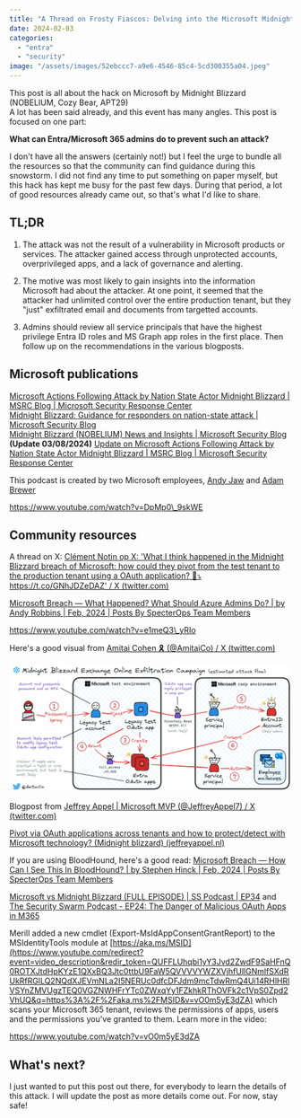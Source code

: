 ```yaml
---
title: "A Thread on Frosty Fiascos: Delving into the Microsoft Midnight Blizzard Hack"
date: 2024-02-03
categories: 
  - "entra"
  - "security"
image: "/assets/images/52ebccc7-a9e6-4546-85c4-5cd300355a04.jpeg"
---
```


This post is all about the hack on Microsoft by Midnight Blizzard (NOBELIUM, Cozy Bear, APT29)  
A lot has been said already, and this event has many angles. This post is focused on one part:

**What can Entra/Microsoft 365 admins do to prevent such an attack?**

I don't have all the answers (certainly not!) but I feel the urge to bundle all the resources so that the community can find guidance during this snowstorm. I did not find any time to put something on paper myself, but this hack has kept me busy for the past few days. During that period, a lot of good resources already came out, so that's what I'd like to share.

## TL;DR

1. The attack was not the result of a vulnerability in Microsoft products or services. The attacker gained access through unprotected accounts, overprivileged apps, and a lack of governance and alerting.

3. The motive was most likely to gain insights into the information Microsoft had about the attacker. At one point, it seemed that the attacker had unlimited control over the entire production tenant, but they "just" exfiltrated email and documents from targetted accounts.

5. Admins should review all service principals that have the highest privilege Entra ID roles and MS Graph app roles in the first place. Then follow up on the recommendations in the various blogposts.

## Microsoft publications

[Microsoft Actions Following Attack by Nation State Actor Midnight Blizzard | MSRC Blog | Microsoft Security Response Center](https://msrc.microsoft.com/blog/2024/01/microsoft-actions-following-attack-by-nation-state-actor-midnight-blizzard/)  
[Midnight Blizzard: Guidance for responders on nation-state attack | Microsoft Security Blog](https://www.microsoft.com/en-us/security/blog/2024/01/25/midnight-blizzard-guidance-for-responders-on-nation-state-attack/)  
[Midnight Blizzard (NOBELIUM) News and Insights | Microsoft Security Blog](https://www.microsoft.com/en-us/security/blog/tag/midnight-blizzard-nobelium/?sort-by=newest-oldest&date=any)  
**(Update 03/08/2024)** [Update on Microsoft Actions Following Attack by Nation State Actor Midnight Blizzard | MSRC Blog | Microsoft Security Response Center](https://msrc.microsoft.com/blog/2024/03/update-on-microsoft-actions-following-attack-by-nation-state-actor-midnight-blizzard/)

This podcast is created by two Microsoft employees, [Andy Jaw](https://twitter.com/ajawzero) and [Adam Brewer](https://twitter.com/ajbrewer)

https://www.youtube.com/watch?v=DpMp0\_9skWE

## Community resources

A thread on X: [Clément Notin op X: 'What I think happened in the Midnight Blizzard breach of Microsoft: how could they pivot from the test tenant to the production tenant using a OAuth application? 🤔⤵️ https://t.co/GNhJDZeDAZ' / X (twitter.com)](https://twitter.com/cnotin/status/1751028257405665773?s=46&t=AxQkhD9sR9508NnvCAhibw)

[Microsoft Breach — What Happened? What Should Azure Admins Do? | by Andy Robbins | Feb, 2024 | Posts By SpecterOps Team Members](https://posts.specterops.io/microsoft-breach-what-happened-what-should-azure-admins-do-da2b7e674ebc)

https://www.youtube.com/watch?v=e1meQ3\_yRIo

Here's a good visual from [Amitai Cohen 🎗️ (@AmitaiCo) / X (twitter.com)](https://twitter.com/AmitaiCo)

![](/assets/images/image-1024x463.png)

Blogpost from [Jeffrey Appel | Microsoft MVP (@JeffreyAppel7) / X (twitter.com)](https://twitter.com/JeffreyAppel7)

[Pivot via OAuth applications across tenants and how to protect/detect with Microsoft technology? (Midnight blizzard) (jeffreyappel.nl)](https://jeffreyappel.nl/pivot-via-oauth-applications-across-tenants-and-what-to-for-protection-with-microsoft-technology-midnight-blizzard/)

If you are using BloodHound, here's a good read: [Microsoft Breach — How Can I See This In BloodHound? | by Stephen Hinck | Feb, 2024 | Posts By SpecterOps Team Members](https://posts.specterops.io/microsoft-breach-how-can-i-see-this-in-bloodhound-33c92dca4c65)

[Microsoft vs Midnight Blizzard (FULL EPISODE) | SS Podcast | EP34](https://www.youtube.com/watch?v=97RrHgi_SPA) and [The Security Swarm Podcast - EP24: The Danger of Malicious OAuth Apps in M365](https://www.youtube.com/watch?v=4hwMcMi85YU)

Merill added a new cmdlet (Export-MsIdAppConsentGrantReport) to the MSIdentityTools module at [https://aka.ms/MSID](https://www.youtube.com/redirect?event=video_description&redir_token=QUFFLUhqbi1yY3Jvd2ZwdF9SaHFnQ0ROTXJtdHpKYzE1QXxBQ3Jtc0ttbU9FaW5QVVVVYWZXVjhfUllGNmlfSXdRUkRfRGlLQ2NQdXJEVmNLa2I5NERUc0dfcDFJdm9mcTdwRmQ4Ui14RHlHRlVSYnZMVUgzTEQ0VGZNWHFrYTc0ZWxqYy1FZkhkRThOVFk2c1VpS0Zpd2VhUQ&q=https%3A%2F%2Faka.ms%2FMSID&v=vO0m5yE3dZA) which scans your Microsoft 365 tenant, reviews the permissions of apps, users and the permissions you've granted to them. Learn more in the video:

https://www.youtube.com/watch?v=vO0m5yE3dZA

## What's next?

I just wanted to put this post out there, for everybody to learn the details of this attack. I will update the post as more details come out. For now, stay safe!
